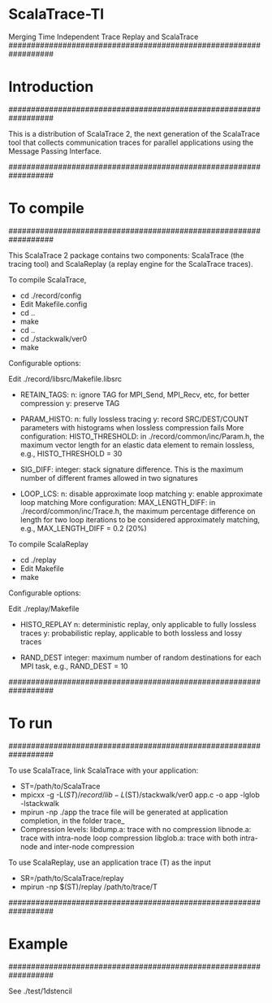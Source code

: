 ScalaTrace-TI
=============

Merging Time Independent Trace Replay and ScalaTrace
##################################################################
# Introduction
##################################################################

This is a distribution of ScalaTrace 2, the next generation of the 
ScalaTrace tool that collects communication traces for parallel 
applications using the Message Passing Interface. 



##################################################################
# To compile
##################################################################

This ScalaTrace 2 package contains two components: ScalaTrace (the
tracing tool) and ScalaReplay (a replay engine for the ScalaTrace
traces). 

To compile ScalaTrace,

* cd ./record/config
* Edit Makefile.config
* cd ..
* make
* cd ..
* cd ./stackwalk/ver0
* make

Configurable options:

Edit ./record/libsrc/Makefile.libsrc

* RETAIN_TAGS:
n: ignore TAG for MPI_Send, MPI_Recv, etc, for better compression
y: preserve TAG

* PARAM_HISTO:
n: fully lossless tracing
y: record SRC/DEST/COUNT parameters with histograms when lossless 
   compression fails
   More configuration:
   HISTO_THRESHOLD: in ./record/common/inc/Param.h, the maximum
                    vector length for an elastic data element to 
                    remain lossless, e.g., HISTO_THRESHOLD = 30

* SIG_DIFF: 
integer: stack signature difference. This is the maximum number
of different frames allowed in two signatures

* LOOP_LCS:
n: disable approximate loop matching
y: enable approximate loop matching
   More configuration:
   MAX_LENGTH_DIFF: in ./record/common/inc/Trace.h, the maximum
                    percentage difference on length for two loop
                    iterations to be considered approximately 
                    matching, e.g., MAX_LENGTH_DIFF = 0.2 (20%)

To compile ScalaReplay

* cd ./replay
* Edit Makefile
* make 

Configurable options:

Edit ./replay/Makefile

* HISTO_REPLAY
n: deterministic replay, only applicable to fully lossless traces
y: probabilistic replay, applicable to both lossless and lossy 
   traces

* RAND_DEST
integer: maximum number of random destinations for each MPI task,
         e.g., RAND_DEST = 10



##################################################################
# To run
##################################################################

To use ScalaTrace, link ScalaTrace with your application:  

* ST=/path/to/ScalaTrace
* mpicxx -g -L$(ST)/record/lib -L$(ST)/stackwalk/ver0 app.c -o app 
  -lglob -lstackwalk
* mpirun -np <n> ./app
  the trace file will be generated at application completion, in
  the folder trace_<n>
* Compression levels:
  libdump.a: trace with no compression
  libnode.a: trace with intra-node loop compression
  libglob.a: trace with both intra-node and inter-node compression

To use ScalaReplay, use an application trace (T) as the input

* SR=/path/to/ScalaTrace/replay
* mpirun -np <n> $(ST)/replay /path/to/trace/T



##################################################################
# Example
##################################################################

See ./test/1dstencil




